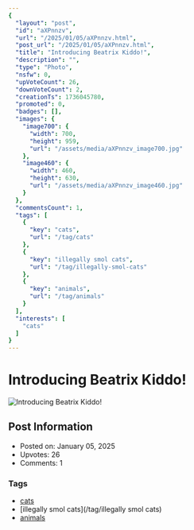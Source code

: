 ```yaml
---
{
  "layout": "post",
  "id": "aXPnnzv",
  "url": "/2025/01/05/aXPnnzv.html",
  "post_url": "/2025/01/05/aXPnnzv.html",
  "title": "Introducing Beatrix Kiddo!",
  "description": "",
  "type": "Photo",
  "nsfw": 0,
  "upVoteCount": 26,
  "downVoteCount": 2,
  "creationTs": 1736045780,
  "promoted": 0,
  "badges": [],
  "images": {
    "image700": {
      "width": 700,
      "height": 959,
      "url": "/assets/media/aXPnnzv_image700.jpg"
    },
    "image460": {
      "width": 460,
      "height": 630,
      "url": "/assets/media/aXPnnzv_image460.jpg"
    }
  },
  "commentsCount": 1,
  "tags": [
    {
      "key": "cats",
      "url": "/tag/cats"
    },
    {
      "key": "illegally smol cats",
      "url": "/tag/illegally-smol-cats"
    },
    {
      "key": "animals",
      "url": "/tag/animals"
    }
  ],
  "interests": [
    "cats"
  ]
}
---
```


# Introducing Beatrix Kiddo!

![Introducing Beatrix Kiddo!](/assets/media/aXPnnzv_image700.jpg)

## Post Information

- Posted on: January 05, 2025
- Upvotes: 26
- Comments: 1

### Tags

- [cats](/tag/cats)
- [illegally smol cats](/tag/illegally smol cats)
- [animals](/tag/animals)
